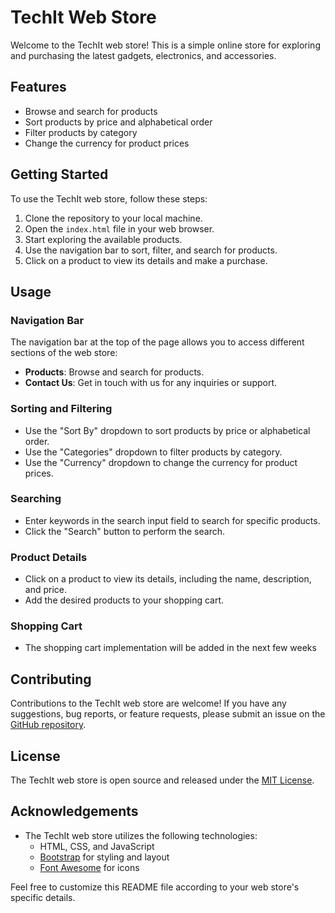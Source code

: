 # TechIt Web Store

Welcome to the TechIt web store! This is a simple online store for exploring and purchasing the latest gadgets, electronics, and accessories.

## Features

- Browse and search for products
- Sort products by price and alphabetical order
- Filter products by category
- Change the currency for product prices

## Getting Started

To use the TechIt web store, follow these steps:

1. Clone the repository to your local machine.
2. Open the `index.html` file in your web browser.
3. Start exploring the available products.
4. Use the navigation bar to sort, filter, and search for products.
5. Click on a product to view its details and make a purchase.

## Usage

### Navigation Bar

The navigation bar at the top of the page allows you to access different sections of the web store:

- **Products**: Browse and search for products.
- **Contact Us**: Get in touch with us for any inquiries or support.

### Sorting and Filtering

- Use the "Sort By" dropdown to sort products by price or alphabetical order.
- Use the "Categories" dropdown to filter products by category.
- Use the "Currency" dropdown to change the currency for product prices.

### Searching

- Enter keywords in the search input field to search for specific products.
- Click the "Search" button to perform the search.

### Product Details

- Click on a product to view its details, including the name, description, and price.
- Add the desired products to your shopping cart.

### Shopping Cart

 - The shopping cart implementation will be added in the next few weeks
## Contributing

Contributions to the TechIt web store are welcome! If you have any suggestions, bug reports, or feature requests, please submit an issue on the [GitHub repository](https://github.com/your-username/techit-web-store).

## License

The TechIt web store is open source and released under the [MIT License](https://opensource.org/licenses/MIT).

## Acknowledgements

- The TechIt web store utilizes the following technologies:
  - HTML, CSS, and JavaScript
  - [Bootstrap](https://getbootstrap.com/) for styling and layout
  - [Font Awesome](https://fontawesome.com/) for icons

Feel free to customize this README file according to your web store's specific details.
